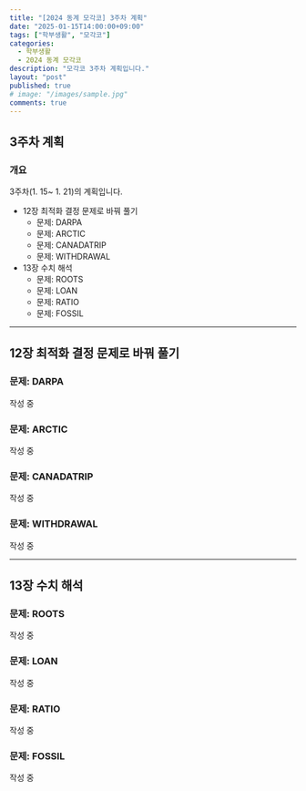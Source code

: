 ```yaml
---
title: "[2024 동계 모각코] 3주차 계획"
date: "2025-01-15T14:00:00+09:00"
tags: ["학부생활", "모각코"]
categories: 
  - 학부생활
  - 2024 동계 모각코
description: "모각코 3주차 계획입니다."
layout: "post"
published: true
# image: "/images/sample.jpg"
comments: true
---
```


## 3주차 계획
### 개요
3주차(1. 15~ 1. 21)의 계획입니다.
- 12장 최적화 결정 문제로 바꿔 풀기
  - 문제: DARPA
  - 문제: ARCTIC
  - 문제: CANADATRIP
  - 문제: WITHDRAWAL
- 13장 수치 해석
  - 문제: ROOTS
  - 문제: LOAN
  - 문제: RATIO
  - 문제: FOSSIL

* * *

## 12장 최적화 결정 문제로 바꿔 풀기
### 문제: DARPA
작성 중

### 문제: ARCTIC
작성 중

### 문제: CANADATRIP
작성 중

### 문제: WITHDRAWAL
작성 중

* * *

## 13장 수치 해석
### 문제: ROOTS
작성 중

### 문제: LOAN
작성 중

### 문제: RATIO
작성 중

### 문제: FOSSIL
작성 중